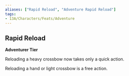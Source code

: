 ```yaml
---
aliases: ["Rapid Reload", "Adventure Rapid Reload"]
tags: 
- 13A/Characters/Feats/Adventure
---
```


## Rapid Reload

__Adventurer Tier__

Reloading a heavy crossbow now takes only a quick action.

Reloading a hand or light crossbow is a free action.
